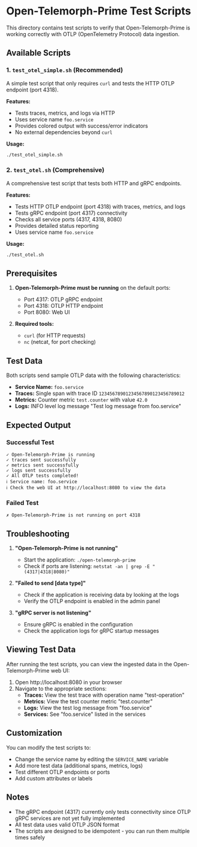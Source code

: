 # Open-Telemorph-Prime Test Scripts

This directory contains test scripts to verify that Open-Telemorph-Prime is working correctly with OTLP (OpenTelemetry Protocol) data ingestion.

## Available Scripts

### 1. `test_otel_simple.sh` (Recommended)
A simple test script that only requires `curl` and tests the HTTP OTLP endpoint (port 4318).

**Features:**
- Tests traces, metrics, and logs via HTTP
- Uses service name `foo.service`
- Provides colored output with success/error indicators
- No external dependencies beyond `curl`

**Usage:**
```bash
./test_otel_simple.sh
```

### 2. `test_otel.sh` (Comprehensive)
A comprehensive test script that tests both HTTP and gRPC endpoints.

**Features:**
- Tests HTTP OTLP endpoint (port 4318) with traces, metrics, and logs
- Tests gRPC endpoint (port 4317) connectivity
- Checks all service ports (4317, 4318, 8080)
- Provides detailed status reporting
- Uses service name `foo.service`

**Usage:**
```bash
./test_otel.sh
```

## Prerequisites

1. **Open-Telemorph-Prime must be running** on the default ports:
   - Port 4317: OTLP gRPC endpoint
   - Port 4318: OTLP HTTP endpoint  
   - Port 8080: Web UI

2. **Required tools:**
   - `curl` (for HTTP requests)
   - `nc` (netcat, for port checking)

## Test Data

Both scripts send sample OTLP data with the following characteristics:

- **Service Name:** `foo.service`
- **Traces:** Single span with trace ID `12345678901234567890123456789012`
- **Metrics:** Counter metric `test.counter` with value `42.0`
- **Logs:** INFO level log message "Test log message from foo.service"

## Expected Output

### Successful Test
```
✓ Open-Telemorph-Prime is running
✓ traces sent successfully
✓ metrics sent successfully  
✓ logs sent successfully
✓ All OTLP tests completed!
ℹ Service name: foo.service
ℹ Check the web UI at http://localhost:8080 to view the data
```

### Failed Test
```
✗ Open-Telemorph-Prime is not running on port 4318
```

## Troubleshooting

1. **"Open-Telemorph-Prime is not running"**
   - Start the application: `./open-telemorph-prime`
   - Check if ports are listening: `netstat -an | grep -E "(4317|4318|8080)"`

2. **"Failed to send [data type]"**
   - Check if the application is receiving data by looking at the logs
   - Verify the OTLP endpoint is enabled in the admin panel

3. **"gRPC server is not listening"**
   - Ensure gRPC is enabled in the configuration
   - Check the application logs for gRPC startup messages

## Viewing Test Data

After running the test scripts, you can view the ingested data in the Open-Telemorph-Prime web UI:

1. Open http://localhost:8080 in your browser
2. Navigate to the appropriate sections:
   - **Traces:** View the test trace with operation name "test-operation"
   - **Metrics:** View the test counter metric "test.counter"
   - **Logs:** View the test log message from "foo.service"
   - **Services:** See "foo.service" listed in the services

## Customization

You can modify the test scripts to:
- Change the service name by editing the `SERVICE_NAME` variable
- Add more test data (additional spans, metrics, logs)
- Test different OTLP endpoints or ports
- Add custom attributes or labels

## Notes

- The gRPC endpoint (4317) currently only tests connectivity since OTLP gRPC services are not yet fully implemented
- All test data uses valid OTLP JSON format
- The scripts are designed to be idempotent - you can run them multiple times safely
